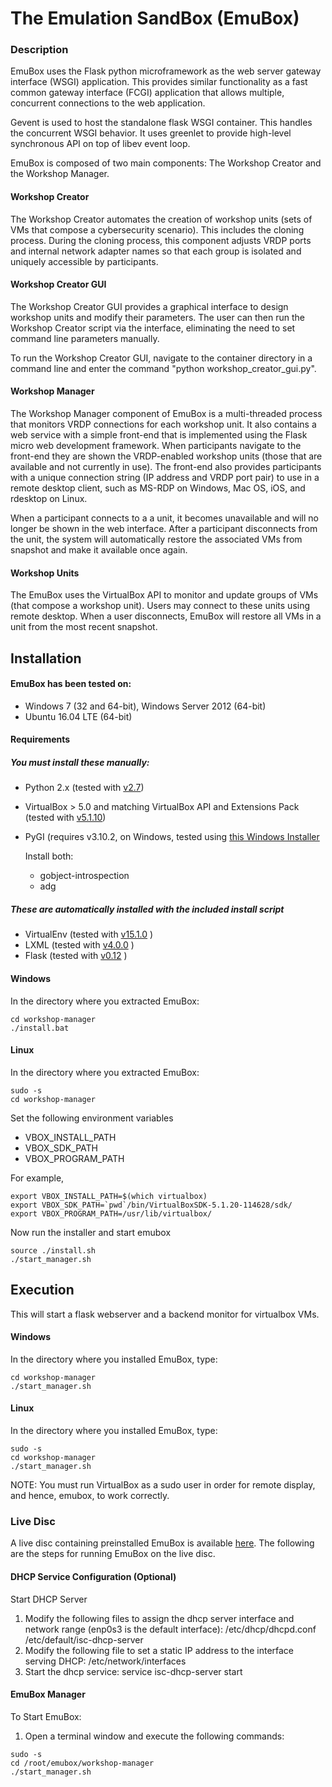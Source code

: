 # The Emulation SandBox (EmuBox)

### Description
EmuBox uses the Flask python microframework as the web server gateway interface (WSGI) application.
This provides similar functionality as a fast common gateway interface (FCGI) application that allows 
multiple, concurrent connections to the web application.

Gevent is used to host the standalone flask WSGI container. This handles the concurrent WSGI behavior. It uses 
greenlet to provide high-level synchronous API on top of libev event loop. 

EmuBox is composed of two main components: The Workshop Creator and the Workshop Manager.

#### Workshop Creator
The Workshop Creator automates the creation of workshop units (sets of VMs that compose a cybersecurity scenario). This includes the cloning process.
During the cloning process, this component adjusts VRDP ports and internal
network adapter names so that each group is isolated and uniquely accessible by
participants.

#### Workshop Creator GUI
The Workshop Creator GUI provides a graphical interface to design workshop units and modify their parameters.  The user can then run the Workshop Creator script via the interface, eliminating the need to set command line parameters manually.

To run the Workshop Creator GUI, navigate to the container directory in a command line and enter the command "python workshop_creator_gui.py".

#### Workshop Manager

The Workshop Manager component of EmuBox is a multi-threaded process that
monitors VRDP connections for each workshop unit. It also contains a web service
with a simple front-end that is implemented using the Flask micro web development
framework. When participants navigate to the front-end they are shown the
VRDP-enabled workshop units (those that are available and not currently in use).
The front-end also provides participants with a unique connection string (IP
address and VRDP port pair) to use in a remote desktop client, such as MS-RDP on
Windows, Mac OS, iOS, and rdesktop on Linux.

When a participant connects to a a unit, it becomes unavailable and will no
longer be shown in the web interface. After a participant disconnects from the
unit, the system will automatically restore the associated VMs from snapshot
and make it available once again.

#### Workshop Units

The EmuBox uses the VirtualBox API to monitor and update groups of VMs (that compose a workshop unit). Users may connect to these units using remote desktop. When a user disconnects, EmuBox will restore all VMs in a unit from the most recent snapshot.

## Installation
#### EmuBox has been tested on:
* Windows 7 (32 and 64-bit), Windows Server 2012 (64-bit)
* Ubuntu 16.04 LTE (64-bit)

#### Requirements
##### You must install these manually:
* Python 2.x (tested with [v2.7](https://www.python.org/download/releases/2.7/))
* VirtualBox > 5.0 and matching VirtualBox API and Extensions Pack (tested with [v5.1.10](https://www.virtualbox.org/wiki/Downloads))
* PyGI (requires v3.10.2, on Windows, tested using [this Windows Installer](https://sourceforge.net/projects/pygobjectwin32/files/pygi-aio-3.10.2-win32_rev18-setup.exe/download)
    
    Install both:
    * gobject-introspection
    * adg

##### These are automatically installed with the included install script
* VirtualEnv (tested with [v15.1.0](https://virtualenv.pypa.io/en/stable/) )
* LXML (tested with [v4.0.0](http://lxml.de/changes-4.0.0.html) )
* Flask (tested with [v0.12](http://pypi.python.org/pypi/Flask/0.12) )

#### Windows
In the directory where you extracted EmuBox:
```
cd workshop-manager
./install.bat
```

#### Linux
In the directory where you extracted EmuBox:
```
sudo -s
cd workshop-manager
```
Set the following environment variables

* VBOX_INSTALL_PATH
* VBOX_SDK_PATH
* VBOX_PROGRAM_PATH

For example, 
```
export VBOX_INSTALL_PATH=$(which virtualbox)
export VBOX_SDK_PATH=`pwd`/bin/VirtualBoxSDK-5.1.20-114628/sdk/
export VBOX_PROGRAM_PATH=/usr/lib/virtualbox/
```
Now run the installer and start emubox
```
source ./install.sh
./start_manager.sh
```

## Execution

This will start a flask webserver and a backend monitor for virtualbox VMs.
#### Windows
In the directory where you installed EmuBox, type:
```
cd workshop-manager
./start_manager.sh
```

#### Linux
In the directory where you installed EmuBox, type:
```
sudo -s
cd workshop-manager
./start_manager.sh
```
NOTE: You must run VirtualBox as a sudo user in order for remote display, and hence, emubox, to work correctly.


### Live Disc
A live disc containing preinstalled EmuBox is available [here](https://goo.gl/DmrZmj).
The following are the steps for running EmuBox on the live disc.
#### DHCP Service Configuration (Optional)
Start DHCP Server
1. Modify the following files to assign the dhcp server interface and network range (enp0s3 is the default interface):
/etc/dhcp/dhcpd.conf
/etc/default/isc-dhcp-server
2. Modify the following file to set a static IP address to the interface serving DHCP:
/etc/network/interfaces
3. Start the dhcp service:
service isc-dhcp-server start

#### EmuBox Manager
To Start EmuBox:
1. Open a terminal window and execute the following commands:
```
sudo -s
cd /root/emubox/workshop-manager
./start_manager.sh
```
